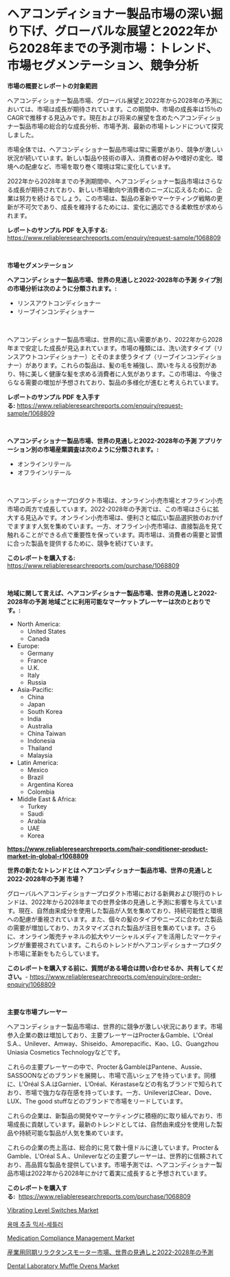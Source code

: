 <p><h1>ヘアコンディショナー製品市場の深い掘り下げ、グローバルな展望と2022年から2028年までの予測市場：トレンド、市場セグメンテーション、競争分析</h1></p><p><strong>市場の概要とレポートの対象範囲</strong></p>
<p><p>ヘアコンディショナー製品市場、グローバル展望と2022年から2028年の予測においては、市場は成長が期待されています。この期間中、市場の成長率は15％のCAGRで推移する見込みです。現在および将来の展望を含めたヘアコンディショナー製品市場の総合的な成長分析、市場予測、最新の市場トレンドについて探究しました。</p><p>市場全体では、ヘアコンディショナー製品市場は常に需要があり、競争が激しい状況が続いています。新しい製品や技術の導入、消費者の好みや嗜好の変化、環境への配慮など、市場を取り巻く環境は常に変化しています。</p><p>2022年から2028年までの予測期間中、ヘアコンディショナー製品市場はさらなる成長が期待されており、新しい市場動向や消費者のニーズに応えるために、企業は努力を続けるでしょう。この市場は、製品の革新やマーケティング戦略の更新が不可欠であり、成長を維持するためには、変化に適応できる柔軟性が求められます。</p></p>
<p><strong>レポートのサンプル PDF を入手する:</strong> <a href="https://www.reliableresearchreports.com/enquiry/request-sample/1068809">https://www.reliableresearchreports.com/enquiry/request-sample/1068809</a></p>
<p>&nbsp;</p>
<p><strong>市場セグメンテーション</strong></p>
<p><strong>ヘアコンディショナー製品市場、世界の見通しと2022-2028年の予測 タイプ別の市場分析は次のように分類されます。:</strong></p>
<p><ul><li>リンスアウトコンディショナー</li><li>リーブインコンディショナー</li></ul></p>
<p>&nbsp;</p>
<p><p>ヘアコンディショナー製品市場は、世界的に高い需要があり、2022年から2028年まで安定した成長が見込まれています。市場の種類には、洗い流すタイプ（リンスアウトコンディショナー）とそのまま使うタイプ（リーブインコンディショナー）があります。これらの製品は、髪の毛を補強し、潤いを与える役割があり、特に美しく健康な髪を求める消費者に人気があります。この市場は、今後さらなる需要の増加が予想されており、製品の多様化が進むと考えられています。</p></p>
<p><strong>レポートのサンプル PDF を入手する:</strong>&nbsp;<a href="https://www.reliableresearchreports.com/enquiry/request-sample/1068809">https://www.reliableresearchreports.com/enquiry/request-sample/1068809</a></p>
<p>&nbsp;</p>
<p><strong> ヘアコンディショナー製品市場、世界の見通しと2022-2028年の予測 アプリケーション別の市場産業調査は次のように分類されます。:</strong></p>
<p><ul><li>オンラインリテール</li><li>オフラインリテール</li></ul></p>
<p>&nbsp;</p>
<p><p>ヘアコンディショナープロダクト市場は、オンライン小売市場とオフライン小売市場の両方で成長しています。2022-2028年の予測では、この市場はさらに拡大する見込みです。オンライン小売市場は、便利さと幅広い製品選択肢のおかげでますます人気を集めています。一方、オフライン小売市場は、直接製品を見て触れることができる点で重要性を保っています。両市場は、消費者の需要と習慣に合った製品を提供するために、競争を続けています。</p></p>
<p><strong>このレポートを購入する:</strong>&nbsp; <a href="https://www.reliableresearchreports.com/purchase/1068809">https://www.reliableresearchreports.com/purchase/1068809</a></p>
<p>&nbsp;</p>
<p><strong>地域に関して言えば、ヘアコンディショナー製品市場、世界の見通しと2022-2028年の予測 地域ごとに利用可能なマーケットプレーヤーは次のとおりです。:</strong></p>
<p><ul>
    <li>
        North America:
        <ul>
            <li>United States</li>
            <li>Canada</li>
        </ul>
    </li>
    <li>
        Europe:
        <ul>
            <li>Germany</li>
            <li>France</li>
            <li>U.K.</li>
            <li>Italy</li>
            <li>Russia</li>
        </ul>
    </li>
    <li>
        Asia-Pacific:
        <ul>
            <li>China</li>
            <li>Japan</li>
            <li>South Korea</li>
            <li>India</li>
            <li>Australia</li>
            <li>China Taiwan</li>
            <li>Indonesia</li>
            <li>Thailand</li>
            <li>Malaysia</li>
        </ul>
    </li>
    <li>
        Latin America:
        <ul>
            <li>Mexico</li>
            <li>Brazil</li>
            <li>Argentina Korea</li>
            <li>Colombia</li>
        </ul>
    </li>
    <li>
        Middle East & Africa:
        <ul>
            <li>Turkey</li>
            <li>Saudi</li>
            <li>Arabia</li>
            <li>UAE</li>
            <li>Korea</li>
        </ul>
    </li>
    </ul></p>
<p><strong><a href="https://www.reliableresearchreports.com/hair-conditioner-product-market-in-global-r1068809">https://www.reliableresearchreports.com/hair-conditioner-product-market-in-global-r1068809</a></strong>&nbsp;</p>
<p><strong>世界の新たなトレンドとは ヘアコンディショナー製品市場、世界の見通しと2022-2028年の予測 市場？</strong></p>
<p><p>グローバルヘアコンディショナープロダクト市場における新興および現行のトレンドは、2022年から2028年までの世界全体の見通しと予測に影響を与えています。現在、自然由来成分を使用した製品が人気を集めており、持続可能性と環境への配慮が重視されています。また、個々の髪のタイプやニーズに合わせた製品の需要が増加しており、カスタマイズされた製品が注目を集めています。さらに、オンライン販売チャネルの拡大やソーシャルメディアを活用したマーケティングが重要視されています。これらのトレンドがヘアコンディショナープロダクト市場に革新をもたらしています。</p></p>
<p><strong>このレポートを購入する前に、質問がある場合は問い合わせるか、共有してください。</strong>- <a href="https://www.reliableresearchreports.com/enquiry/pre-order-enquiry/1068809">https://www.reliableresearchreports.com/enquiry/pre-order-enquiry/1068809</a></p>
<p>&nbsp;</p>
<p><strong>主要な市場プレーヤー</strong></p>
<p><p>ヘアコンディショナー製品市場は、世界的に競争が激しい状況にあります。市場参入企業の数は増加しており、主要プレーヤーはProcter＆Gamble、L'Oréal S.A.、Unilever、Amway、Shiseido、Amorepacific、Kao、LG、Guangzhou Uniasia Cosmetics Technologyなどです。</p><p>これらの主要プレーヤーの中で、Procter＆GambleはPantene、Aussie、SASSOONなどのブランドを展開し、市場で高いシェアを持っています。同様に、L'Oréal S.A.はGarnier、L’Oréal、Kérastaseなどの有名ブランドで知られており、市場で強力な存在感を持っています。一方、UnileverはClear、Dove、LUX、The good stuffなどのブランドで市場をリードしています。</p><p>これらの企業は、新製品の開発やマーケティングに積極的に取り組んでおり、市場成長に貢献しています。最新のトレンドとしては、自然由来成分を使用した製品や持続可能な製品が人気を集めています。</p><p>これらの企業の売上高は、総合的に見て数十億ドルに達しています。Procter＆Gamble、L'Oréal S.A.、Unileverなどの主要プレーヤーは、世界的に信頼されており、高品質な製品を提供しています。市場予測では、ヘアコンディショナー製品市場は2022年から2028年にかけて着実に成長すると予想されています。</p></p>
<p><strong>このレポートを購入する:</strong>&nbsp;&nbsp;<a href="https://www.reliableresearchreports.com/purchase/1068809">https://www.reliableresearchreports.com/purchase/1068809</a></p>
<p><p><a href="https://issuu.com/reportprime-2/docs/vibrating-level-switches-market-size-2030.pptx">Vibrating Level Switches Market</a></p><p><a href="https://github.com/ahmadrevanz10/Market-Research-Report-List-1/blob/main/5618388118551.md">용매 추출 믹서-세틀러</a></p><p><a href="https://www.linkedin.com/pulse/medication-compliance-management-market-trends-analysis-forecasted-j2c6f">Medication Compliance Management Market</a></p><p><a href="https://github.com/nemesis2824/Market-Research-Report-List-2/blob/main/2045257130424.md">産業用同期リラクタンスモーター市場、世界の見通しと2022-2028年の予測</a></p><p><a href="https://www.linkedin.com/pulse/dental-laboratory-muffle-ovens-market-trends-analysis-forecasted-6moze">Dental Laboratory Muffle Ovens Market</a></p></p>